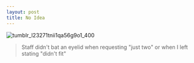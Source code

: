 ```yaml
---
layout: post
title: No Idea
---
```


![tumblr_l23271tnii1qa56g9o1_400](https://cloud.githubusercontent.com/assets/81055/6343808/6b391514-bbbd-11e4-96bd-c4716741ceb4.jpg)

> Staff didn't bat an eyelid when requesting "just two" or when I left stating "didn't fit"
